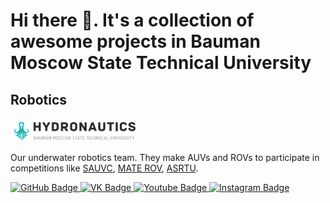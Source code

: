 # Hi there 👋. It's a collection of awesome projects in Bauman Moscow State Technical University

## Robotics
### <a href="https://github.com/hidronautics"> <img src="https://github.com/bmstu/bmstu/blob/b8280581ffcb9d17e9570a38dc39196d1e27f7ae/logos/hydronautics/hydronautics_logo.jpg" width="200"/></a>

Our underwater robotics team. They make AUVs and ROVs to participate in competitions like [SAUVC](https://sauvc.org), [MATE ROV](https://www.materovcompetition.org), [ASRTU](http://www.asrtu.cn/en).

<div id="badges">
  <a href="https://github.com/hidronautics">
    <img src="https://img.shields.io/badge/GitHub-100000?style=for-the-badge&logo=github&logoColor=white" alt="GitHub Badge"/>
  </a>
  <a href="https://vk.com/hydronautics">
    <img src="https://img.shields.io/badge/вконтакте-%232E87FB.svg?&style=for-the-badge&logo=vk&logoColor=white" alt="VK Badge"/>
  </a>
  <a href="https://www.youtube.com/channel/UC0Fo9JXRShJFGhzbZiWTJYQ/featured">
    <img src="https://img.shields.io/badge/YouTube-red?style=for-the-badge&logo=youtube&logoColor=white" alt="Youtube Badge"/>
  </a>
  <a href="https://instagram.com/hydronautics">
    <img src="https://img.shields.io/badge/Instagram-E4405F?style=for-the-badge&logo=instagram&logoColor=white" alt="Instagram Badge"/>
  </a>
</div>
